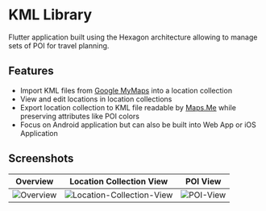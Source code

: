 # KML Library

Flutter application built using the Hexagon architecture allowing to manage sets of POI for travel planning. 

## Features
- Import KML files from [Google MyMaps](https://www.google.com/mymaps/) into a location collection
- View and edit locations in location collections
- Export location collection to KML file readable by [Maps.Me](https://maps.me/) while preserving attributes like POI colors
- Focus on Android application but can also be built into Web App or iOS Application

## Screenshots 
Overview             |  Location Collection View       |  POI View
:-------------------------:|:-------------------------:|:-------------------------:
![Overview](https://github.com/user-attachments/assets/ca4b82af-455f-470d-8eb3-344c20c911fa)|![Location-Collection-View](https://github.com/user-attachments/assets/00808886-9a80-474e-9764-82386ed2d457)|![POI-View](https://github.com/user-attachments/assets/5867674a-0e3d-4cb0-8491-ad7eb40f167d)

